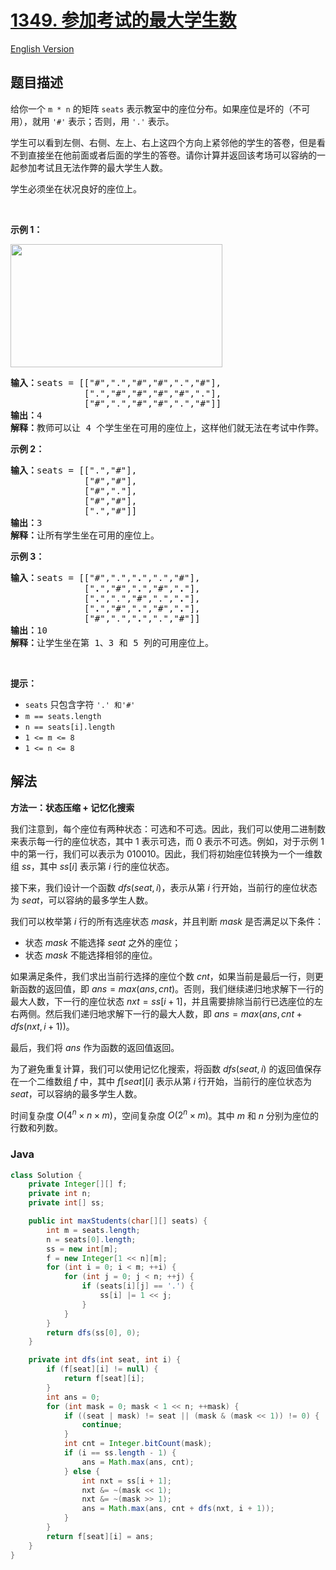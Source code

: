 # [1349. 参加考试的最大学生数](https://leetcode.cn/problems/maximum-students-taking-exam)

[English Version](/solution/1300-1399/1349.Maximum%20Students%20Taking%20Exam/README_EN.md)

## 题目描述

<!-- 这里写题目描述 -->

<p>给你一个&nbsp;<code>m&nbsp;* n</code>&nbsp;的矩阵 <code>seats</code>&nbsp;表示教室中的座位分布。如果座位是坏的（不可用），就用&nbsp;<code>&#39;#&#39;</code>&nbsp;表示；否则，用&nbsp;<code>&#39;.&#39;</code>&nbsp;表示。</p>

<p>学生可以看到左侧、右侧、左上、右上这四个方向上紧邻他的学生的答卷，但是看不到直接坐在他前面或者后面的学生的答卷。请你计算并返回该考场可以容纳的一起参加考试且无法作弊的最大学生人数。</p>

<p>学生必须坐在状况良好的座位上。</p>

<p>&nbsp;</p>

<p><strong>示例 1：</strong></p>

<p><img src="https://fastly.jsdelivr.net/gh/doocs/leetcode@main/solution/1300-1399/1349.Maximum%20Students%20Taking%20Exam/images/image.png" style="height: 197px; width: 339px;"></p>

<pre><strong>输入：</strong>seats = [[&quot;#&quot;,&quot;.&quot;,&quot;#&quot;,&quot;#&quot;,&quot;.&quot;,&quot;#&quot;],
&nbsp;             [&quot;.&quot;,&quot;#&quot;,&quot;#&quot;,&quot;#&quot;,&quot;#&quot;,&quot;.&quot;],
&nbsp;             [&quot;#&quot;,&quot;.&quot;,&quot;#&quot;,&quot;#&quot;,&quot;.&quot;,&quot;#&quot;]]
<strong>输出：</strong>4
<strong>解释：</strong>教师可以让 4 个学生坐在可用的座位上，这样他们就无法在考试中作弊。 
</pre>

<p><strong>示例 2：</strong></p>

<pre><strong>输入：</strong>seats = [[&quot;.&quot;,&quot;#&quot;],
&nbsp;             [&quot;#&quot;,&quot;#&quot;],
&nbsp;             [&quot;#&quot;,&quot;.&quot;],
&nbsp;             [&quot;#&quot;,&quot;#&quot;],
&nbsp;             [&quot;.&quot;,&quot;#&quot;]]
<strong>输出：</strong>3
<strong>解释：</strong>让所有学生坐在可用的座位上。
</pre>

<p><strong>示例 3：</strong></p>

<pre><strong>输入：</strong>seats = [[&quot;#&quot;,&quot;.&quot;,&quot;<strong>.</strong>&quot;,&quot;.&quot;,&quot;#&quot;],
&nbsp;             [&quot;<strong>.</strong>&quot;,&quot;#&quot;,&quot;<strong>.</strong>&quot;,&quot;#&quot;,&quot;<strong>.</strong>&quot;],
&nbsp;             [&quot;<strong>.</strong>&quot;,&quot;.&quot;,&quot;#&quot;,&quot;.&quot;,&quot;<strong>.</strong>&quot;],
&nbsp;             [&quot;<strong>.</strong>&quot;,&quot;#&quot;,&quot;<strong>.</strong>&quot;,&quot;#&quot;,&quot;<strong>.</strong>&quot;],
&nbsp;             [&quot;#&quot;,&quot;.&quot;,&quot;<strong>.</strong>&quot;,&quot;.&quot;,&quot;#&quot;]]
<strong>输出：</strong>10
<strong>解释：</strong>让学生坐在第 1、3 和 5 列的可用座位上。
</pre>

<p>&nbsp;</p>

<p><strong>提示：</strong></p>

<ul>
	<li><code>seats</code>&nbsp;只包含字符&nbsp;<code>&#39;.&#39;&nbsp;和</code><code>&#39;#&#39;</code></li>
	<li><code>m ==&nbsp;seats.length</code></li>
	<li><code>n ==&nbsp;seats[i].length</code></li>
	<li><code>1 &lt;= m &lt;= 8</code></li>
	<li><code>1 &lt;= n &lt;= 8</code></li>
</ul>

## 解法

**方法一：状态压缩 + 记忆化搜索**

我们注意到，每个座位有两种状态：可选和不可选。因此，我们可以使用二进制数来表示每一行的座位状态，其中 $1$ 表示可选，而 $0$ 表示不可选。例如，对于示例 $1$ 中的第一行，我们可以表示为 $010010$。因此，我们将初始座位转换为一个一维数组 $ss$，其中 $ss[i]$ 表示第 $i$ 行的座位状态。

接下来，我们设计一个函数 $dfs(seat, i)$，表示从第 $i$ 行开始，当前行的座位状态为 $seat$，可以容纳的最多学生人数。

我们可以枚举第 $i$ 行的所有选座状态 $mask$，并且判断 $mask$ 是否满足以下条件：

-   状态 $mask$ 不能选择 $seat$ 之外的座位；
-   状态 $mask$ 不能选择相邻的座位。

如果满足条件，我们求出当前行选择的座位个数 $cnt$，如果当前是最后一行，则更新函数的返回值，即 $ans = max(ans, cnt)$。否则，我们继续递归地求解下一行的最大人数，下一行的座位状态 $nxt = ss[i + 1]$，并且需要排除当前行已选座位的左右两侧。然后我们递归地求解下一行的最大人数，即 $ans = max(ans, cnt + dfs(nxt, i + 1))$。

最后，我们将 $ans$ 作为函数的返回值返回。

为了避免重复计算，我们可以使用记忆化搜索，将函数 $dfs(seat, i)$ 的返回值保存在一个二维数组 $f$ 中，其中 $f[seat][i]$ 表示从第 $i$ 行开始，当前行的座位状态为 $seat$，可以容纳的最多学生人数。

时间复杂度 $O(4^n \times n \times m)$，空间复杂度 $O(2^n \times m)$。其中 $m$ 和 $n$ 分别为座位的行数和列数。

### **Java**

```java
class Solution {
    private Integer[][] f;
    private int n;
    private int[] ss;

    public int maxStudents(char[][] seats) {
        int m = seats.length;
        n = seats[0].length;
        ss = new int[m];
        f = new Integer[1 << n][m];
        for (int i = 0; i < m; ++i) {
            for (int j = 0; j < n; ++j) {
                if (seats[i][j] == '.') {
                    ss[i] |= 1 << j;
                }
            }
        }
        return dfs(ss[0], 0);
    }

    private int dfs(int seat, int i) {
        if (f[seat][i] != null) {
            return f[seat][i];
        }
        int ans = 0;
        for (int mask = 0; mask < 1 << n; ++mask) {
            if ((seat | mask) != seat || (mask & (mask << 1)) != 0) {
                continue;
            }
            int cnt = Integer.bitCount(mask);
            if (i == ss.length - 1) {
                ans = Math.max(ans, cnt);
            } else {
                int nxt = ss[i + 1];
                nxt &= ~(mask << 1);
                nxt &= ~(mask >> 1);
                ans = Math.max(ans, cnt + dfs(nxt, i + 1));
            }
        }
        return f[seat][i] = ans;
    }
}
```
